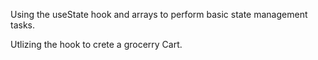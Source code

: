 Using the useState hook and arrays to perform basic state management tasks. 

Utlizing the hook to crete a grocerry Cart.
